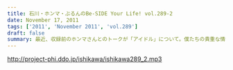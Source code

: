 ```yaml
---
title: 石川・ホンマ・ぶるんのBe-SIDE Your Life! vol.289-2
date: November 17, 2011
tags: ['2011', 'November 2011', 'vol.289']
draft: false
summary: 最近、収録前のホンマさんとのトークが「アイドル」について。僕たちの貴重な情報源、先週のSPA情報だと３５歳でなぜか「束系アイドル」にはまる男が急増しているとか・・・これはまさに・・・NAMAE
---
```


http://project-phi.ddo.jp/ishikawa/ishikawa289_2.mp3
